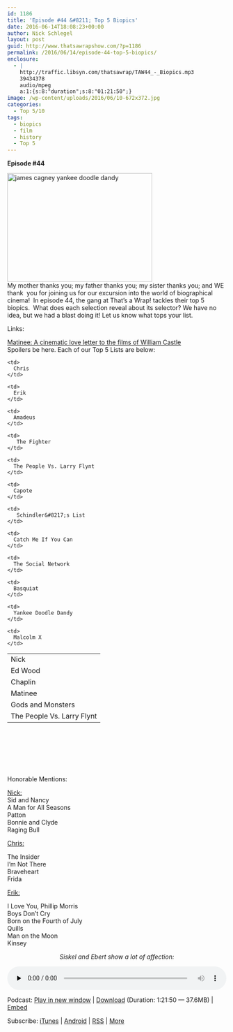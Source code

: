 ```yaml
---
id: 1186
title: 'Episode #44 &#8211; Top 5 Biopics'
date: 2016-06-14T18:08:23+00:00
author: Nick Schlegel
layout: post
guid: http://www.thatsawrapshow.com/?p=1186
permalink: /2016/06/14/episode-44-top-5-biopics/
enclosure:
  - |
    http://traffic.libsyn.com/thatsawrap/TAW44_-_Biopics.mp3
    39434378
    audio/mpeg
    a:1:{s:8:"duration";s:8:"01:21:50";}
image: /wp-content/uploads/2016/06/10-672x372.jpg
categories:
  - Top 5/10
tags:
  - biopics
  - film
  - history
  - Top 5
---
```

**Episode #44**

[<img class="aligncenter wp-image-1195" src="http://www.thatsawrapshow.com/wp-content/uploads/2016/05/james-cagney-yankee-doodle-dandy.png" alt="james cagney yankee doodle dandy" width="333" height="249" srcset="http://www.thatsawrapshow.com/wp-content/uploads/2016/05/james-cagney-yankee-doodle-dandy.png 756w, http://www.thatsawrapshow.com/wp-content/uploads/2016/05/james-cagney-yankee-doodle-dandy-300x224.png 300w, http://www.thatsawrapshow.com/wp-content/uploads/2016/05/james-cagney-yankee-doodle-dandy-600x448.png 600w" sizes="(max-width: 333px) 100vw, 333px" />](http://www.thatsawrapshow.com/wp-content/uploads/2016/05/james-cagney-yankee-doodle-dandy.png)  
My mother thanks you; my father thanks you; my sister thanks you; and WE thank  you for joining us for our excursion into the world of biographical cinema!  In episode 44, the gang at That&#8217;s a Wrap! tackles their top 5 biopics.  What does each selection reveal about its selector? We have no idea, but we had a blast doing it! Let us know what tops your list.

Links:

[Matinee: A cinematic love letter to the films of William&nbsp;Castle](https://themotionpictures.net/2013/07/30/matinee-a-cinematic-love-letter-to-the-films-of-william-castle/)  
Spoilers be here. Each of our Top 5 Lists are below:

<!--more-->

<table style="height: 263px;" width="499">
  <tr>
    <td>
      Nick
    </td>
    
    <td>
      Chris
    </td>
    
    <td>
      Erik
    </td>
  </tr>
  
  <tr>
    <td>
      Ed Wood
    </td>
    
    <td>
      Amadeus
    </td>
    
    <td>
       The Fighter
    </td>
  </tr>
  
  <tr>
    <td>
      Chaplin
    </td>
    
    <td>
      The People Vs. Larry Flynt
    </td>
    
    <td>
      Capote
    </td>
  </tr>
  
  <tr>
    <td>
      Matinee
    </td>
    
    <td>
       Schindler&#8217;s List
    </td>
    
    <td>
      Catch Me If You Can
    </td>
  </tr>
  
  <tr>
    <td>
      Gods and Monsters
    </td>
    
    <td>
      The Social Network
    </td>
    
    <td>
      Basquiat
    </td>
  </tr>
  
  <tr>
    <td>
      The People Vs. Larry Flynt
    </td>
    
    <td>
      Yankee Doodle Dandy
    </td>
    
    <td>
      Malcolm X
    </td>
  </tr>
</table>

Honorable Mentions:

<span style="text-decoration: underline;">Nick:</span>  
Sid and Nancy  
A Man for All Seasons  
Patton  
Bonnie and Clyde  
Raging Bull

<span style="text-decoration: underline;">Chris:</span>

The Insider  
I&#8217;m Not There  
Braveheart  
Frida

<span style="text-decoration: underline;">Erik:</span>

I Love You, Phillip Morris  
Boys Don&#8217;t Cry  
Born on the Fourth of July  
Quills  
Man on the Moon  
Kinsey

<p style="text-align: center;">
  <em>Siskel and Ebert show a lot of affection:</em>
</p>



<div class="powerpress_player" id="powerpress_player_295">
  <audio class="wp-audio-shortcode" id="audio-1186-55" preload="none" style="width: 100%;" controls="controls"><source type="audio/mpeg" src="http://media.blubrry.com/thatsawrap/p/traffic.libsyn.com/thatsawrap/TAW44_-_Biopics.mp3?_=55" /><a href="http://media.blubrry.com/thatsawrap/p/traffic.libsyn.com/thatsawrap/TAW44_-_Biopics.mp3">http://media.blubrry.com/thatsawrap/p/traffic.libsyn.com/thatsawrap/TAW44_-_Biopics.mp3</a></audio>
</div>

<p class="powerpress_links powerpress_links_mp3">
  Podcast: <a href="http://media.blubrry.com/thatsawrap/p/traffic.libsyn.com/thatsawrap/TAW44_-_Biopics.mp3" class="powerpress_link_pinw" target="_blank" title="Play in new window" onclick="return powerpress_pinw('http://www.thatsawrapshow.com/?powerpress_pinw=1186-podcast');" rel="nofollow">Play in new window</a> | <a href="http://media.blubrry.com/thatsawrap/p/traffic.libsyn.com/thatsawrap/TAW44_-_Biopics.mp3" class="powerpress_link_d" title="Download" rel="nofollow" download="TAW44_-_Biopics.mp3">Download</a> (Duration: 1:21:50 &#8212; 37.6MB) | <a href="#" class="powerpress_link_e" title="Embed" onclick="return powerpress_show_embed('1186-podcast');" rel="nofollow">Embed</a>
</p>

<p class="powerpress_embed_box" id="powerpress_embed_1186-podcast" style="display: none;">
  <input id="powerpress_embed_1186-podcast_t" type="text" value="<iframe width=&quot;320&quot; height=&quot;30&quot; src=&quot;http://www.thatsawrapshow.com/?powerpress_embed=1186-podcast&amp;powerpress_player=mediaelement-audio&quot; frameborder=&quot;0&quot; scrolling=&quot;no&quot;></iframe>" onclick="javascript: this.select();" onfocus="javascript: this.select();" style="width: 70%;" readOnly />
</p>

<p class="powerpress_links powerpress_subscribe_links">
  Subscribe: <a href="https://itunes.apple.com/us/podcast/thats-a-wrap!/id638015669?mt=2&ls=1" class="powerpress_link_subscribe powerpress_link_subscribe_itunes" title="Subscribe on iTunes" rel="nofollow">iTunes</a> | <a href="http://subscribeonandroid.com/www.thatsawrapshow.com/feed/podcast/" class="powerpress_link_subscribe powerpress_link_subscribe_android" title="Subscribe on Android" rel="nofollow">Android</a> | <a href="http://www.thatsawrapshow.com/feed/podcast/" class="powerpress_link_subscribe powerpress_link_subscribe_rss" title="Subscribe via RSS" rel="nofollow">RSS</a> | <a href="http://www.thatsawrapshow.com/subscribe-to-podcast/" class="powerpress_link_subscribe powerpress_link_subscribe_more" title="More" rel="nofollow">More</a>
</p>

<!--powerpress_player-->